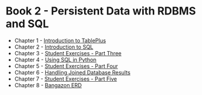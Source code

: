 # Book 2 - Persistent Data with RDBMS and SQL

* Chapter 1 - [Introduction to TablePlus](./chapters/TABLEPLUS_INTRO.md)
* Chapter 2 - [Introduction to SQL](./chapters/SQL_INTRO.md)
* Chapter 3 - [Student Exercises - Part Three](./chapters/STUDENT_EXERCISES_TABLES.md)
* Chapter 4 - [Using SQL in Python](./chapters/PYTHON_SQL.md)
* Chapter 5 - [Student Exercises - Part Four](./chapters/STUDENT_EXERCISES_SQL.md)
* Chapter 6 - [Handling Joined Database Results](./chapters/JOINING_DATA_IN_PYTHON.md)
* Chapter 7 - [Student Exercises - Part Five](./chapters/JOINED_STUDENT_EXERCISES.md)
* Chapter 8 - [Bangazon ERD](./chapters/BANGAZON_ERD.md)
